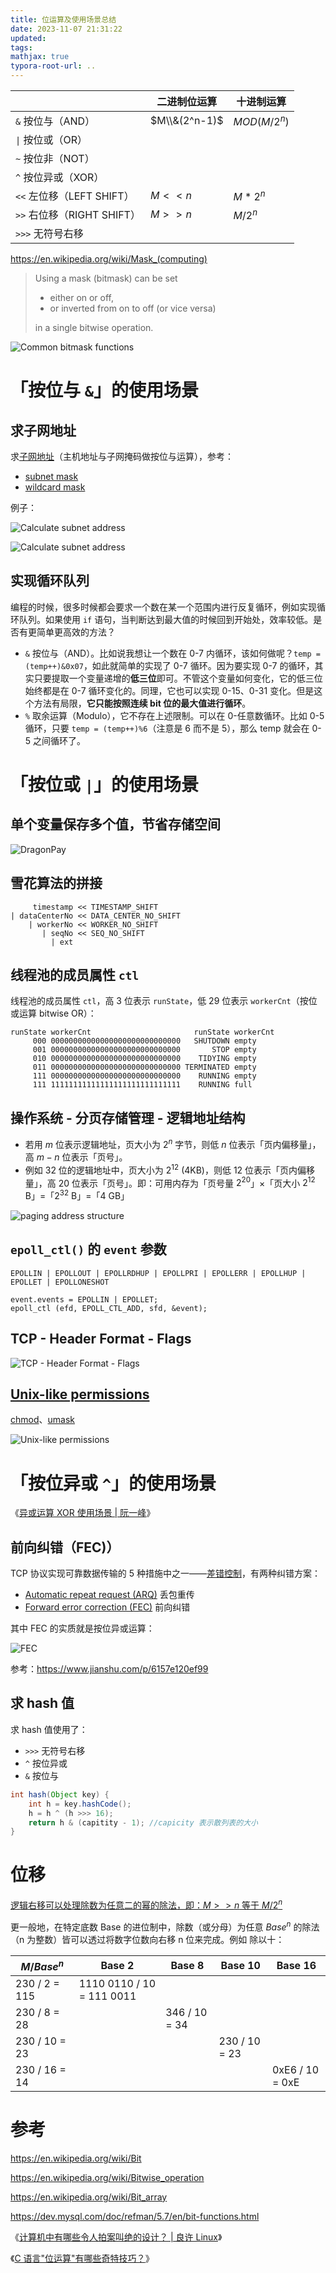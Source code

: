 ```yaml
---
title: 位运算及使用场景总结
date: 2023-11-07 21:31:22
updated:
tags:
mathjax: true
typora-root-url: ..
---
```


|       | 二进制位运算 | 十进制运算 |
| ----------------- | ---- | ---- |
| `&` 按位与（AND） | $M\\&(2^n-1)$ | $MOD(M/2^n)$ |
| `\|` 按位或（OR）    |      |      |
| `~` 按位非（NOT） |      |      |
| `^` 按位异或（XOR） |      |      |
| `<<` 左位移（LEFT SHIFT） | $M<<n$ | $M*2^n$ |
| `>>` 右位移（RIGHT SHIFT） | $M>>n$ | $M/2^n$ |
| `>>>` 无符号右移 |      |      |

https://en.wikipedia.org/wiki/Mask_(computing)

> Using a mask (bitmask) can be set 
>
> * either on or off, 
> * or inverted from on to off (or vice versa) 
>
> in a single bitwise operation.

![Common bitmask functions](/img/bitwise-operation/Common_bitmask_functions.png)

# 「按位与 `&`」的使用场景

## 求子网地址

求[子网地址](https://jodies.de/ipcalc)（主机地址与子网掩码做按位与运算），参考：

- [subnet mask](https://en.wikipedia.org/wiki/Subnet_mask)
- [wildcard mask](https://en.wikipedia.org/wiki/Wildcard_mask)

例子：

![Calculate subnet address](/img/bitwise-operation/Calculate_subnet_address.png)

![Calculate subnet address](/img/bitwise-operation/Calculate_subnet_address_2.png)

## 实现循环队列

编程的时候，很多时候都会要求一个数在某一个范围内进行反复循环，例如实现循环队列。如果使用 `if` 语句，当判断达到最大值的时候回到开始处，效率较低。是否有更简单更高效的方法？

* `&` 按位与（AND）。比如说我想让一个数在 0-7 内循环，该如何做呢？`temp = (temp++)&0x07`，如此就简单的实现了 0-7 循环。因为要实现 0-7 的循环，其实只要提取一个变量递增的**低三位**即可。不管这个变量如何变化，它的低三位始终都是在 0-7 循环变化的。同理，它也可以实现 0-15、0-31 变化。但是这个方法有局限，**它只能按照连续 bit 位的最大值进行循环**。
* `%` 取余运算（Modulo），它不存在上述限制。可以在 0-任意数循环。比如 0-5 循环，只要 `temp = (temp++)%6`（注意是 6 而不是 5），那么 temp 就会在 0-5 之间循环了。

# 「按位或 `|`」的使用场景

## 单个变量保存多个值，节省存储空间

![DragonPay](/img/bitwise-operation/DragonPay.png)

## 雪花算法的拼接

```
     timestamp << TIMESTAMP_SHIFT
| dataCenterNo << DATA_CENTER_NO_SHIFT
    | workerNo << WORKER_NO_SHIFT
       | seqNo << SEQ_NO_SHIFT
         | ext
```

## 线程池的成员属性 `ctl`

线程池的成员属性 `ctl`，高 3 位表示 `runState`，低 29 位表示 `workerCnt`（按位或运算 bitwise OR）：

```
runState workerCnt                       runState workerCnt
     000 00000000000000000000000000000   SHUTDOWN empty
‭‭     001 00000000000000000000000000000       STOP empty
     010 00000000000000000000000000000    TIDYING empty
     ‭011 00000000000000000000000000000‬ TERMINATED empty
     111 00000000000000000000000000000    RUNNING empty
‭     111 11111111111111111111111111111    RUNNING full
```

## 操作系统 - 分页存储管理 - 逻辑地址结构

- 若用 $m$ 位表示逻辑地址，页大小为 $2^n$ 字节，则低 $n$ 位表示「页内偏移量」，高 $m-n$ 位表示「页号」。
- 例如 32 位的逻辑地址中，页大小为 $2^{12}$ (4KB)，则低 12 位表示「页内偏移量」，高 20 位表示「页号」。即：可用内存为「页号量 $2^{20}$」×「页大小 $2^{12}$ B」=「$2^{32}$ B」=「4 GB」

![paging address structure](/img/bitwise-operation/paging_address_structure.png)

## `epoll_ctl()` 的 `event` 参数

```
EPOLLIN | EPOLLOUT | EPOLLRDHUP | EPOLLPRI | EPOLLERR | EPOLLHUP | EPOLLET | EPOLLONESHOT

event.events = EPOLLIN | EPOLLET;
epoll_ctl (efd, EPOLL_CTL_ADD, sfd, &event);
```

## TCP - Header Format - Flags

![TCP - Header Format - Flags](/img/bitwise-operation/TCP_Header_Format_Flags.png)

## [Unix-like permissions](https://en.wikipedia.org/wiki/File-system_permissions#Numeric_notation)

[chmod](https://en.wikipedia.org/wiki/Chmod)、[umask](https://en.wikipedia.org/wiki/Umask)

![Unix-like permissions](/img/bitwise-operation/Unix-like_permissions.png)

# 「按位异或 `^`」的使用场景

《[异或运算 XOR 使用场景 | 阮一峰](https://www.ruanyifeng.com/blog/2021/01/_xor.html)》

## 前向纠错（FEC)）

TCP 协议实现可靠数据传输的 5 种措施中之一——[差错控制](https://en.wikipedia.org/wiki/Error_detection_and_correction)，有两种纠错方案：

* [Automatic repeat request (ARQ)](https://en.wikipedia.org/wiki/Automatic_repeat_request) 丢包重传
* [Forward error correction (FEC)](https://en.wikipedia.org/wiki/Forward_error_correction) 前向纠错

其中 FEC 的实质就是按位异或运算：

![FEC](/img/bitwise-operation/FEC.png)

参考：https://www.jianshu.com/p/6157e120ef99

## 求 hash 值

求 hash 值使用了：

* `>>>` 无符号右移
* `^` 按位异或
* `&` 按位与

```java
int hash(Object key) {
    int h = key.hashCode();
    h = h ^ (h >>> 16);
    return h & (capitity - 1); //capicity 表示散列表的大小
}
```

# 位移

[逻辑右移可以处理除数为任意二的幂的除法，即：$M>>n$ 等于 $M/2^n$](https://zh.wikipedia.org/wiki/除以二#二進制)

更一般地，在特定底数 Base 的进位制中，除数（或分母）为任意 $Base^n$ 的除法（n 为整数）皆可以透过将数字位数向右移 n 位来完成。例如 除以十：

| $M/Base^n$    | Base 2                    | Base 8        | Base 10       | Base 16         |
| ------------- | ------------------------- | ------------- | ------------- | --------------- |
| 230 / 2 = 115 | 1110 0110 / 10 = 111 0011 |               |               |                 |
| 230 / 8 = 28  |                           | 346 / 10 = 34 |               |                 |
| 230 / 10 = 23 |                           |               | 230 / 10 = 23 |                 |
| 230 / 16 = 14 |                           |               |               | 0xE6 / 10 = 0xE |



# 参考

https://en.wikipedia.org/wiki/Bit

https://en.wikipedia.org/wiki/Bitwise_operation

https://en.wikipedia.org/wiki/Bit_array



https://dev.mysql.com/doc/refman/5.7/en/bit-functions.html



《[计算机中有哪些令人拍案叫绝的设计？ | 良许 Linux](https://mp.weixin.qq.com/s/xnT5sBmK9kYlRw2I-vFxWg)》

《[C 语言"位运算"有哪些奇特技巧？](https://mp.weixin.qq.com/s/ZD65OgC1mQv-RNlx4J39AA)》
